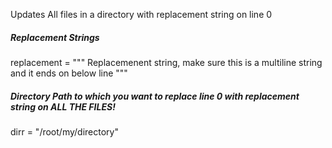 Updates All files in a directory with replacement string on line 0

##### Replacement Strings
replacement = """ Replacemenent string, make sure this is a multiline string and it ends on below line
"""
##### Directory Path to which you want to replace line 0 with replacement string on ALL THE FILES!
dirr = "/root/my/directory"
